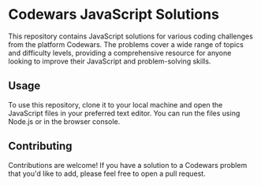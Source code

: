 <h1> Codewars JavaScript Solutions</h1>
<p>
  This repository contains JavaScript solutions for various coding challenges from the platform Codewars. The problems cover a wide range of topics and difficulty levels, providing a comprehensive resource for anyone looking to improve their JavaScript and problem-solving skills.
</p>
<h2>
  Usage
</h2>
To use this repository, clone it to your local machine and open the JavaScript files in your preferred text editor. You can run the files using Node.js or in the browser console.

<h2>
  Contributing
</h2>

Contributions are welcome! If you have a solution to a Codewars problem that you'd like to add, please feel free to open a pull request.

